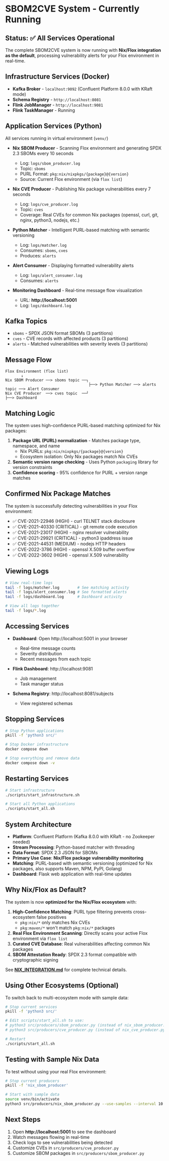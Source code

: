 # SBOM2CVE System - Currently Running

## Status: ✅ All Services Operational

The complete SBOM2CVE system is now running with **Nix/Flox integration as the default**, processing vulnerability alerts for your Flox environment in real-time.

## Infrastructure Services (Docker)

- **Kafka Broker** - `localhost:9092` (Confluent Platform 8.0.0 with KRaft mode)
- **Schema Registry** - `http://localhost:8081`
- **Flink JobManager** - `http://localhost:9081`
- **Flink TaskManager** - Running

## Application Services (Python)

All services running in virtual environment (`venv/`)

- **Nix SBOM Producer** - Scanning Flox environment and generating SPDX 2.3 SBOMs every 10 seconds
  - Log: `logs/sbom_producer.log`
  - Topic: `sboms`
  - PURL Format: `pkg:nix/nixpkgs/{package}@{version}`
  - Source: Current Flox environment (via `flox list`)

- **Nix CVE Producer** - Publishing Nix package vulnerabilities every 7 seconds
  - Log: `logs/cve_producer.log`
  - Topic: `cves`
  - Coverage: Real CVEs for common Nix packages (openssl, curl, git, nginx, python3, nodejs, etc.)

- **Python Matcher** - Intelligent PURL-based matching with semantic versioning
  - Log: `logs/matcher.log`
  - Consumes: `sboms`, `cves`
  - Produces: `alerts`

- **Alert Consumer** - Displaying formatted vulnerability alerts
  - Log: `logs/alert_consumer.log`
  - Consumes: `alerts`

- **Monitoring Dashboard** - Real-time message flow visualization
  - URL: **http://localhost:5001**
  - Log: `logs/dashboard.log`

## Kafka Topics

- `sboms` - SPDX JSON format SBOMs (3 partitions)
- `cves` - CVE records with affected products (3 partitions)
- `alerts` - Matched vulnerabilities with severity levels (3 partitions)

## Message Flow

```
Flox Environment (flox list)
       ↓
Nix SBOM Producer ──> sboms topic ──┐
                                     ├──> Python Matcher ──> alerts topic ──> Alert Consumer
Nix CVE Producer  ──> cves topic  ──┘                                    ├──> Dashboard
```

## Matching Logic

The system uses high-confidence PURL-based matching optimized for Nix packages:

1. **Package URL (PURL) normalization** - Matches package type, namespace, and name
   - Nix PURLs: `pkg:nix/nixpkgs/{package}@{version}`
   - Ecosystem isolation: Only Nix packages match Nix CVEs
2. **Semantic version range checking** - Uses Python `packaging` library for version constraints
3. **Confidence scoring** - 95% confidence for PURL + version range matches

## Confirmed Nix Package Matches

The system is successfully detecting vulnerabilities in your Flox environment:

- ✅ CVE-2021-22946 (HIGH) - curl TELNET stack disclosure
- ✅ CVE-2021-40330 (CRITICAL) - git remote code execution
- ✅ CVE-2021-23017 (HIGH) - nginx resolver vulnerability
- ✅ CVE-2021-29921 (CRITICAL) - python3 ipaddress issue
- ✅ CVE-2021-44531 (MEDIUM) - nodejs HTTP headers
- ✅ CVE-2022-3786 (HIGH) - openssl X.509 buffer overflow
- ✅ CVE-2022-3602 (HIGH) - openssl X.509 vulnerability

## Viewing Logs

```bash
# View real-time logs
tail -f logs/matcher.log        # See matching activity
tail -f logs/alert_consumer.log # See formatted alerts
tail -f logs/dashboard.log      # Dashboard activity

# View all logs together
tail -f logs/*.log
```

## Accessing Services

- **Dashboard**: Open http://localhost:5001 in your browser
  - Real-time message counts
  - Severity distribution
  - Recent messages from each topic

- **Flink Dashboard**: http://localhost:9081
  - Job management
  - Task manager status

- **Schema Registry**: http://localhost:8081/subjects
  - View registered schemas

## Stopping Services

```bash
# Stop Python applications
pkill -f 'python3 src/'

# Stop Docker infrastructure
docker compose down

# Stop everything and remove data
docker compose down -v
```

## Restarting Services

```bash
# Start infrastructure
./scripts/start_infrastructure.sh

# Start all Python applications
./scripts/start_all.sh
```

## System Architecture

- **Platform**: Confluent Platform (Kafka 8.0.0 with KRaft - no Zookeeper needed)
- **Stream Processing**: Python-based matcher with threading
- **Data Format**: SPDX 2.3 JSON for SBOMs
- **Primary Use Case**: **Nix/Flox package vulnerability monitoring**
- **Matching**: PURL-based with semantic versioning (optimized for Nix packages, also supports Maven, NPM, PyPI, Golang)
- **Dashboard**: Flask web application with real-time updates

## Why Nix/Flox as Default?

The system is now **optimized for the Nix/Flox ecosystem** with:

1. **High-Confidence Matching**: PURL type filtering prevents cross-ecosystem false positives
   - `pkg:nix/*` only matches Nix CVEs
   - `pkg:maven/*` won't match `pkg:nix/*` packages
2. **Real Flox Environment Scanning**: Directly scans your active Flox environment via `flox list`
3. **Curated CVE Database**: Real vulnerabilities affecting common Nix packages
4. **SBOM Attestation Ready**: SPDX 2.3 format compatible with cryptographic signing

See **[NIX_INTEGRATION.md](NIX_INTEGRATION.md)** for complete technical details.

## Using Other Ecosystems (Optional)

To switch back to multi-ecosystem mode with sample data:

```bash
# Stop current services
pkill -f 'python3 src/'

# Edit scripts/start_all.sh to use:
# python3 src/producers/sbom_producer.py (instead of nix_sbom_producer.py)
# python3 src/producers/cve_producer.py (instead of nix_cve_producer.py)

# Restart
./scripts/start_all.sh
```

## Testing with Sample Nix Data

To test without using your real Flox environment:

```bash
# Stop current producers
pkill -f 'nix_sbom_producer'

# Start with sample data
source venv/bin/activate
python3 src/producers/nix_sbom_producer.py --use-samples --interval 10 &
```

## Next Steps

1. Open **http://localhost:5001** to see the dashboard
2. Watch messages flowing in real-time
3. Check logs to see vulnerabilities being detected
4. Customize CVEs in `src/producers/cve_producer.py`
5. Customize SBOM packages in `src/producers/sbom_producer.py`
